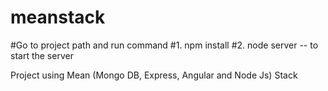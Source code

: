 # meanstack
#Go to project path and run command 
#1. npm install
#2. node server -- to start the server

Project using Mean (Mongo DB, Express, Angular and Node Js) Stack 
